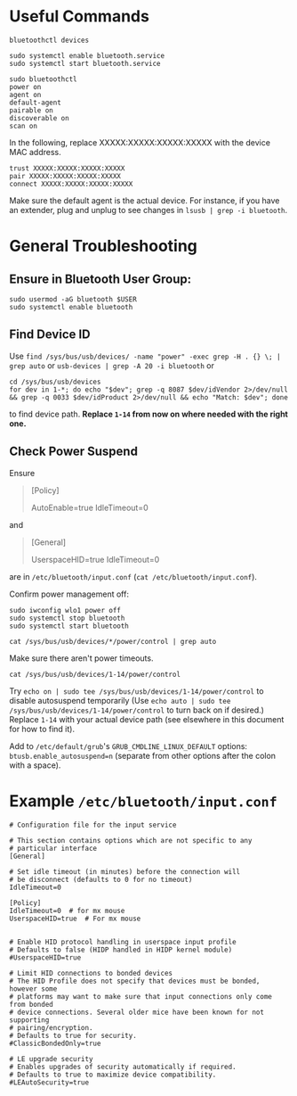 # Useful Commands

`bluetoothctl devices`

```
sudo systemctl enable bluetooth.service
sudo systemctl start bluetooth.service
```

```
sudo bluetoothctl
power on
agent on
default-agent
pairable on
discoverable on
scan on
```

In the following, replace XXXXX:XXXXX:XXXXX:XXXXX with the device MAC address.

```
trust XXXXX:XXXXX:XXXXX:XXXXX
pair XXXXX:XXXXX:XXXXX:XXXXX
connect XXXXX:XXXXX:XXXXX:XXXXX
```

Make sure the default agent is the actual device. For instance, if you have an extender, plug and unplug to see changes in `lsusb | grep -i bluetooth`.



# General Troubleshooting

## Ensure in Bluetooth User Group:
```
sudo usermod -aG bluetooth $USER
sudo systemctl enable bluetooth
```

## Find Device ID

Use `find /sys/bus/usb/devices/ -name "power" -exec grep -H . {} \; | grep auto` or `usb-devices | grep -A 20 -i bluetooth` or

```
cd /sys/bus/usb/devices
for dev in 1-*; do echo "$dev"; grep -q 8087 $dev/idVendor 2>/dev/null && grep -q 0033 $dev/idProduct 2>/dev/null && echo "Match: $dev"; done
```

 to find device path. **Replace `1-14` from now on where needed with the right one.**

## Check Power Suspend

Ensure

> [Policy]
> 
> AutoEnable=true
> IdleTimeout=0

and 

> [General]
>
> UserspaceHID=true
> IdleTimeout=0
  
are in `/etc/bluetooth/input.conf` (`cat /etc/bluetooth/input.conf`).

Confirm power management off: 
```
sudo iwconfig wlo1 power off
sudo systemctl stop bluetooth
sudo systemctl start bluetooth
```

`cat /sys/bus/usb/devices/*/power/control | grep auto`

Make sure there aren't power timeouts.

`cat /sys/bus/usb/devices/1-14/power/control` 

Try `echo on | sudo tee /sys/bus/usb/devices/1-14/power/control` to disable autosuspend temporarily (Use `echo auto | sudo tee /sys/bus/usb/devices/1-14/power/control` to turn back on if desired.) Replace `1-14` with your actual device path (see elsewhere in this document for how to find it).

Add to `/etc/default/grub`'s `GRUB_CMDLINE_LINUX_DEFAULT` options: `btusb.enable_autosuspend=n` (separate from other options after the colon with a space).

# Example `/etc/bluetooth/input.conf`

```
# Configuration file for the input service

# This section contains options which are not specific to any
# particular interface
[General]

# Set idle timeout (in minutes) before the connection will
# be disconnect (defaults to 0 for no timeout)
IdleTimeout=0

[Policy]
IdleTimeout=0  # for mx mouse
UserspaceHID=true  # For mx mouse


# Enable HID protocol handling in userspace input profile
# Defaults to false (HIDP handled in HIDP kernel module)
#UserspaceHID=true

# Limit HID connections to bonded devices
# The HID Profile does not specify that devices must be bonded, however some
# platforms may want to make sure that input connections only come from bonded
# device connections. Several older mice have been known for not supporting
# pairing/encryption.
# Defaults to true for security.
#ClassicBondedOnly=true

# LE upgrade security
# Enables upgrades of security automatically if required.
# Defaults to true to maximize device compatibility.
#LEAutoSecurity=true
```
